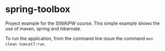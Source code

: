 spring-toolbox
==============

Project example for the SIWA\PW course. This simple example shows the use of maven, spring and hibernate.

To run the application, from the command line issue the command <code>mvn clean tomcat7:run</code>.
